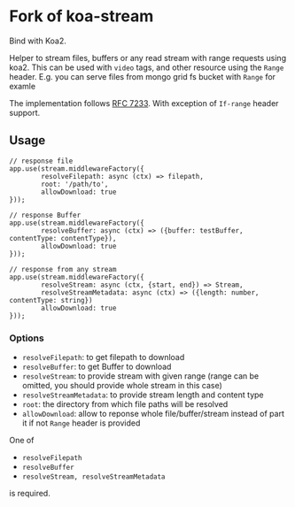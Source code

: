 # Fork of koa-stream
Bind with Koa2. 

Helper to stream files, buffers or any read stream with range requests using koa2.
This can be used with `video` tags, and other resource using the `Range` header.
E.g. you can serve files from mongo grid fs bucket with `Range` for examle 

The implementation follows [RFC 7233](https://tools.ietf.org/html/rfc7233).
With exception of `If-range` header support.

## Usage
```
// response file
app.use(stream.middlewareFactory({
        resolveFilepath: async (ctx) => filepath,
        root: '/path/to',
        allowDownload: true
}));

// response Buffer
app.use(stream.middlewareFactory({
        resolveBuffer: async (ctx) => ({buffer: testBuffer, contentType: contentType}),
        allowDownload: true
}));

// response from any stream
app.use(stream.middlewareFactory({
        resolveStream: async (ctx, {start, end}) => Stream,
        resolveStreamMetadata: async (ctx) => ({length: number, contentType: string})
        allowDownload: true
}));
```

### Options
* `resolveFilepath`: to get filepath to download
* `resolveBuffer`: to get Buffer to download
* `resolveStream`: to provide stream with given range (range can be omitted, you should provide whole stream in this case)
* `resolveStreamMetadata`: to provide stream length and content type
* `root`: the directory from which file paths will be resolved
* `allowDownload`: allow to reponse whole file/buffer/stream instead of part it if not `Range` header is provided

One of 
* `resolveFilepath`
* `resolveBuffer`
* `resolveStream, resolveStreamMetadata` 

is required.


